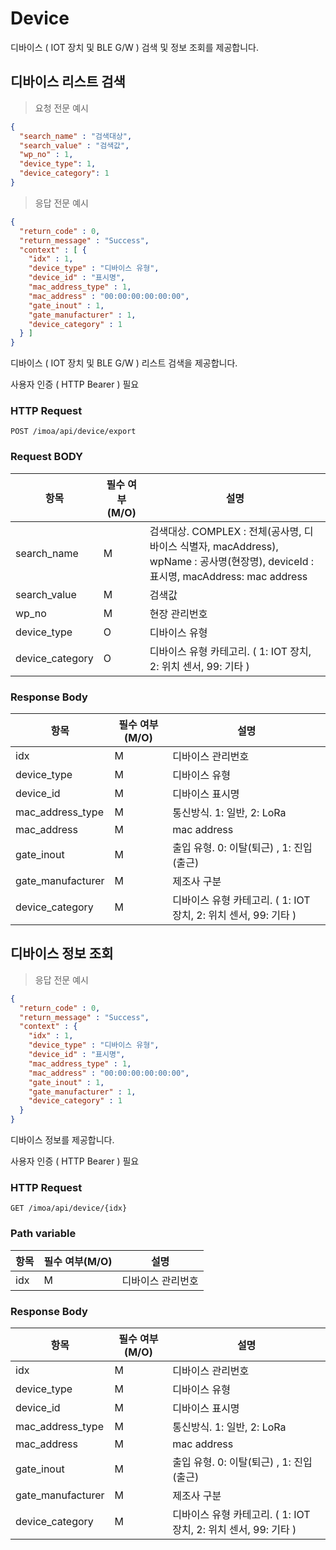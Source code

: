 # Device

디바이스 ( IOT 장치 및 BLE G/W ) 검색 및 정보 조회를 제공합니다. 


## 디바이스 리스트 검색

> 요청 전문 예시

```JSON
{
  "search_name" : "검색대상",
  "search_value" : "검색값",
  "wp_no" : 1,
  "device_type": 1,
  "device_category": 1
}

```

> 응답 전문 예시

```JSON
{
  "return_code" : 0,
  "return_message" : "Success",
  "context" : [ {
    "idx" : 1,
    "device_type" : "디바이스 유형",
    "device_id" : "표시명",
    "mac_address_type" : 1,
    "mac_address" : "00:00:00:00:00:00",
    "gate_inout" : 1,
    "gate_manufacturer" : 1,
    "device_category" : 1
  } ]
}
```

디바이스 ( IOT 장치 및 BLE G/W ) 리스트 검색을 제공합니다.

<aside class="notice">
사용자 인증 ( HTTP Bearer ) 필요 
</aside>

### HTTP Request

`POST /imoa/api/device/export`

### Request BODY

항목 | 필수 여부(M/O) | 설명
--------- |------------| -----------
search_name | M          | 검색대상. COMPLEX : 전체(공사명, 디바이스 식별자, macAddress), wpName : 공사명(현장명), deviceId : 표시명, macAddress: mac address
search_value | M          | 검색값
wp_no | M          | 현장 관리번호
device_type | O          | 디바이스 유형
device_category | O          | 디바이스 유형 카테고리. ( 1: IOT 장치, 2: 위치 센서, 99: 기타 )

### Response Body

항목 | 필수 여부(M/O) | 설명
--------- |------------| -----------
idx | M          | 디바이스 관리번호
device_type | M          | 디바이스 유형
device_id | M          | 디바이스 표시명
mac_address_type | M          | 통신방식. 1: 일반, 2: LoRa
mac_address  | M          | mac address
gate_inout  | M          | 출입 유형. 0: 이탈(퇴근) ,  1: 진입(출근)
gate_manufacturer  | M          | 제조사 구분
device_category | M          | 디바이스 유형 카테고리. ( 1: IOT 장치, 2: 위치 센서, 99: 기타 )


## 디바이스 정보 조회

> 응답 전문 예시

```JSON
{
  "return_code" : 0,
  "return_message" : "Success",
  "context" : {
    "idx" : 1,
    "device_type" : "디바이스 유형",
    "device_id" : "표시명",
    "mac_address_type" : 1,
    "mac_address" : "00:00:00:00:00:00",
    "gate_inout" : 1,
    "gate_manufacturer" : 1,
    "device_category" : 1
  } 
}
```

디바이스 정보를 제공합니다.

<aside class="notice">
사용자 인증 ( HTTP Bearer ) 필요 
</aside>

### HTTP Request

`GET /imoa/api/device/{idx}`

### Path variable

항목 | 필수 여부(M/O) | 설명
--------- |------------| -----------
idx | M          | 디바이스 관리번호


### Response Body

항목 | 필수 여부(M/O) | 설명
--------- |------------| -----------
idx | M          | 디바이스 관리번호
device_type | M          | 디바이스 유형
device_id | M          | 디바이스 표시명
mac_address_type | M          | 통신방식. 1: 일반, 2: LoRa
mac_address  | M          | mac address
gate_inout  | M          | 출입 유형. 0: 이탈(퇴근) ,  1: 진입(출근)
gate_manufacturer  | M          | 제조사 구분
device_category | M          | 디바이스 유형 카테고리. ( 1: IOT 장치, 2: 위치 센서, 99: 기타 )

